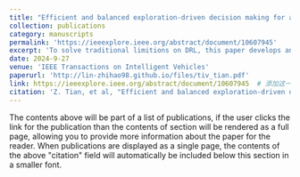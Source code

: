 ```yaml
---
title: "Efficient and balanced exploration-driven decision making for autonomous racing using local information"
collection: publications
category: manuscripts
permalink: 'https://ieeexplore.ieee.org/abstract/document/10607945'
excerpt: 'To solve traditional limitions on DRL, this paper develops an improved PPO by introducing a curiosity mechanism, a balanced reward function, and an image efficient actor-critic network. '
date: 2024-9-27
venue: 'IEEE Transactions on Intelligent Vehicles'
paperurl: 'http://lin-zhihao98.github.io/files/tiv_tian.pdf'
link: https://ieeexplore.ieee.org/abstract/document/10607945  # 添加这一行
citation: 'Z. Tian, et al, "Efficient and balanced exploration-driven decision making for autonomous racing using local information," IEEE Trans. Intell. Veh.,pp 1-17, 2024.'
---
```


The contents above will be part of a list of publications, if the user clicks the link for the publication than the contents of section will be rendered as a full page, allowing you to provide more information about the paper for the reader. When publications are displayed as a single page, the contents of the above "citation" field will automatically be included below this section in a smaller font.